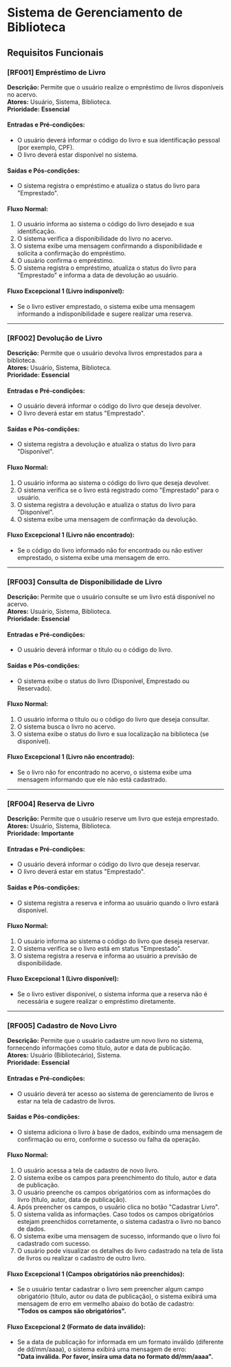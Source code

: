 # Sistema de Gerenciamento de Biblioteca

## Requisitos Funcionais

### [RF001] Empréstimo de Livro
**Descrição:** Permite que o usuário realize o empréstimo de livros disponíveis no acervo.  
**Atores:** Usuário, Sistema, Biblioteca.  
**Prioridade:** **Essencial**

#### Entradas e Pré-condições:
- O usuário deverá informar o código do livro e sua identificação pessoal (por exemplo, CPF).  
- O livro deverá estar disponível no sistema.

#### Saídas e Pós-condições:
- O sistema registra o empréstimo e atualiza o status do livro para "Emprestado".

#### Fluxo Normal:
1. O usuário informa ao sistema o código do livro desejado e sua identificação.
2. O sistema verifica a disponibilidade do livro no acervo.
3. O sistema exibe uma mensagem confirmando a disponibilidade e solicita a confirmação do empréstimo.
4. O usuário confirma o empréstimo.
5. O sistema registra o empréstimo, atualiza o status do livro para "Emprestado" e informa a data de devolução ao usuário.

#### Fluxo Excepcional 1 (Livro indisponível):
- Se o livro estiver emprestado, o sistema exibe uma mensagem informando a indisponibilidade e sugere realizar uma reserva.

---

### [RF002] Devolução de Livro
**Descrição:** Permite que o usuário devolva livros emprestados para a biblioteca.  
**Atores:** Usuário, Sistema, Biblioteca.  
**Prioridade:** **Essencial**

#### Entradas e Pré-condições:
- O usuário deverá informar o código do livro que deseja devolver.  
- O livro deverá estar em status "Emprestado".

#### Saídas e Pós-condições:
- O sistema registra a devolução e atualiza o status do livro para "Disponível".

#### Fluxo Normal:
1. O usuário informa ao sistema o código do livro que deseja devolver.
2. O sistema verifica se o livro está registrado como "Emprestado" para o usuário.
3. O sistema registra a devolução e atualiza o status do livro para "Disponível".
4. O sistema exibe uma mensagem de confirmação da devolução.

#### Fluxo Excepcional 1 (Livro não encontrado):
- Se o código do livro informado não for encontrado ou não estiver emprestado, o sistema exibe uma mensagem de erro.

---

### [RF003] Consulta de Disponibilidade de Livro
**Descrição:** Permite que o usuário consulte se um livro está disponível no acervo.  
**Atores:** Usuário, Sistema, Biblioteca.  
**Prioridade:** **Essencial**

#### Entradas e Pré-condições:
- O usuário deverá informar o título ou o código do livro.

#### Saídas e Pós-condições:
- O sistema exibe o status do livro (Disponível, Emprestado ou Reservado).

#### Fluxo Normal:
1. O usuário informa o título ou o código do livro que deseja consultar.
2. O sistema busca o livro no acervo.
3. O sistema exibe o status do livro e sua localização na biblioteca (se disponível).

#### Fluxo Excepcional 1 (Livro não encontrado):
- Se o livro não for encontrado no acervo, o sistema exibe uma mensagem informando que ele não está cadastrado.

---

### [RF004] Reserva de Livro
**Descrição:** Permite que o usuário reserve um livro que esteja emprestado.  
**Atores:** Usuário, Sistema, Biblioteca.  
**Prioridade:** **Importante**

#### Entradas e Pré-condições:
- O usuário deverá informar o código do livro que deseja reservar.  
- O livro deverá estar em status "Emprestado".

#### Saídas e Pós-condições:
- O sistema registra a reserva e informa ao usuário quando o livro estará disponível.

#### Fluxo Normal:
1. O usuário informa ao sistema o código do livro que deseja reservar.
2. O sistema verifica se o livro está em status "Emprestado".
3. O sistema registra a reserva e informa ao usuário a previsão de disponibilidade.

#### Fluxo Excepcional 1 (Livro disponível):
- Se o livro estiver disponível, o sistema informa que a reserva não é necessária e sugere realizar o empréstimo diretamente.

---

### [RF005] Cadastro de Novo Livro
**Descrição:** Permite que o usuário cadastre um novo livro no sistema, fornecendo informações como título, autor e data de publicação.  
**Atores:** Usuário (Bibliotecário), Sistema.  
**Prioridade:** **Essencial**

#### Entradas e Pré-condições:
- O usuário deverá ter acesso ao sistema de gerenciamento de livros e estar na tela de cadastro de livros.

#### Saídas e Pós-condições:
- O sistema adiciona o livro à base de dados, exibindo uma mensagem de confirmação ou erro, conforme o sucesso ou falha da operação.

#### Fluxo Normal:
1. O usuário acessa a tela de cadastro de novo livro.
2. O sistema exibe os campos para preenchimento do título, autor e data de publicação.
3. O usuário preenche os campos obrigatórios com as informações do livro (título, autor, data de publicação).
4. Após preencher os campos, o usuário clica no botão "Cadastrar Livro".
5. O sistema valida as informações. Caso todos os campos obrigatórios estejam preenchidos corretamente, o sistema cadastra o livro no banco de dados.
6. O sistema exibe uma mensagem de sucesso, informando que o livro foi cadastrado com sucesso.
7. O usuário pode visualizar os detalhes do livro cadastrado na tela de lista de livros ou realizar o cadastro de outro livro.

#### Fluxo Excepcional 1 (Campos obrigatórios não preenchidos):
- Se o usuário tentar cadastrar o livro sem preencher algum campo obrigatório (título, autor ou data de publicação), o sistema exibirá uma mensagem de erro em vermelho abaixo do botão de cadastro:  
  **"Todos os campos são obrigatórios".**

#### Fluxo Excepcional 2 (Formato de data inválido):
- Se a data de publicação for informada em um formato inválido (diferente de dd/mm/aaaa), o sistema exibirá uma mensagem de erro:  
  **"Data inválida. Por favor, insira uma data no formato dd/mm/aaaa".**
